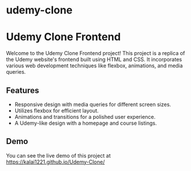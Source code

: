 # udemy-clone
# Udemy Clone Frontend

Welcome to the Udemy Clone Frontend project! This project is a replica of the Udemy website's frontend built using HTML and CSS. It incorporates various web development techniques like flexbox, animations, and media queries.

## Features

- Responsive design with media queries for different screen sizes.
- Utilizes flexbox for efficient layout.
- Animations and transitions for a polished user experience.
- A Udemy-like design with a homepage and course listings.

## Demo

You can see the live demo of this project at https://kalai1221.github.io/Udemy-Clone/
